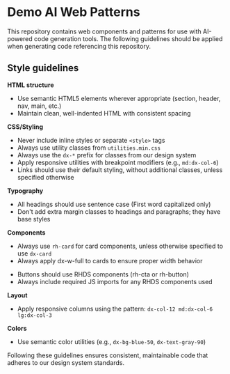 # Demo AI Web Patterns

This repository contains web components and patterns for use with AI-powered code generation tools. The following guidelines should be applied when generating code referencing this repository.

## Style guidelines

**HTML structure**

-   Use semantic HTML5 elements wherever appropriate (section, header, nav, main, etc.)
-   Maintain clean, well-indented HTML with consistent spacing

**CSS/Styling**

-   Never include inline styles or separate `<style>` tags
-   Always use utility classes from `utilities.min.css`
-   Always use the `dx-*` prefix for classes from our design system
-   Apply responsive utilities with breakpoint modifiers (e.g., `md:dx-col-6`)
-   Links should use their default styling, without additional classes, unless specified otherwise

**Typography**

-   All headings should use sentence case (First word capitalized only)
-   Don't add extra margin classes to headings and paragraphs; they have base styles

**Components**

-   Always use `rh-card` for card components, unless otherwise specified to use `dx-card`
-   Always apply dx-w-full to cards to ensure proper width behavior
<!-- The above guideline should be removed once the .dx-card component has its 100% width style deployed. -->
-   Buttons should use RHDS components (rh-cta or rh-button)
-   Always include required JS imports for any RHDS components used

**Layout**

-   Apply responsive columns using the pattern: `dx-col-12 md:dx-col-6 lg:dx-col-3`

**Colors**

-   Use semantic color utilities (e.g., `dx-bg-blue-50`, `dx-text-gray-90`)

Following these guidelines ensures consistent, maintainable code that adheres to our design system standards.
